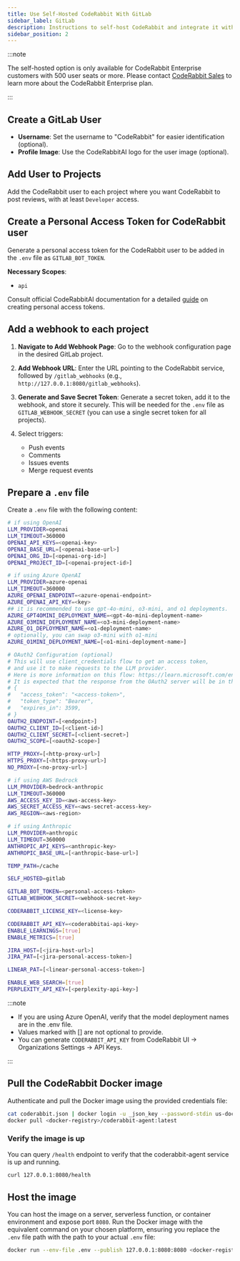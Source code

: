 ```yaml
---
title: Use Self-Hosted CodeRabbit With GitLab
sidebar_label: GitLab
description: Instructions to self-host CodeRabbit and integrate it with GitLab.
sidebar_position: 2
---
```


:::note

The self-hosted option is only available for CodeRabbit Enterprise customers with 500 user seats or more. Please contact [CodeRabbit Sales](mailto:sales@coderabbit.ai) to learn more about the CodeRabbit Enterprise plan.

:::

## Create a GitLab User

- **Username**: Set the username to "CodeRabbit" for easier identification (optional).
- **Profile Image**: Use the CodeRabbitAI logo for the user image (optional).

## Add User to Projects

Add the CodeRabbit user to each project where you want CodeRabbit to post reviews, with at least `Developer` access.

## Create a Personal Access Token for CodeRabbit user

Generate a personal access token for the CodeRabbit user to be added in the `.env` file as `GITLAB_BOT_TOKEN`.

**Necessary Scopes**:

- `api`

Consult official CodeRabbitAI documentation for a detailed [guide](https://docs.coderabbit.ai/integrations/self-hosted-gitlab#generating-personal-access-token) on creating personal access tokens.

## Add a webhook to each project

1. **Navigate to Add Webhook Page**: Go to the webhook configuration page in the desired GitLab project.
2. **Add Webhook URL**: Enter the URL pointing to the CodeRabbit service, followed by `/gitlab_webhooks` (e.g., `http://127.0.0.1:8080/gitlab_webhooks`).
3. **Generate and Save Secret Token**: Generate a secret token, add it to the webhook, and store it securely. This will be needed for the `.env` file as `GITLAB_WEBHOOK_SECRET` (you can use a single secret token for all projects).
4. Select triggers:

   - Push events
   - Comments
   - Issues events
   - Merge request events

## Prepare a `.env` file

Create a `.env` file with the following content:

```bash
# if using OpenAI
LLM_PROVIDER=openai
LLM_TIMEOUT=360000
OPENAI_API_KEYS=<openai-key>
OPENAI_BASE_URL=[<openai-base-url>]
OPENAI_ORG_ID=[<openai-org-id>]
OPENAI_PROJECT_ID=[<openai-project-id>]

# if using Azure OpenAI
LLM_PROVIDER=azure-openai
LLM_TIMEOUT=360000
AZURE_OPENAI_ENDPOINT=<azure-openai-endpoint>
AZURE_OPENAI_API_KEY=<key>
## it is recommended to use gpt-4o-mini, o3-mini, and o1 deployments.
AZURE_GPT4OMINI_DEPLOYMENT_NAME=<gpt-4o-mini-deployment-name>
AZURE_O3MINI_DEPLOYMENT_NAME=<o3-mini-deployment-name>
AZURE_O1_DEPLOYMENT_NAME=<o1-deployment-name>
# optionally, you can swap o3-mini with o1-mini
AZURE_O1MINI_DEPLOYMENT_NAME=[<o1-mini-deployment-name>]

# OAuth2 Configuration (optional)
# This will use client_credentials flow to get an access token,
# and use it to make requests to the LLM provider.
# Here is more information on this flow: https://learn.microsoft.com/en-us/entra/identity-platform/v2-oauth2-client-creds-grant-flow#first-case-access-token-request-with-a-shared-secret
# It is expected that the response from the OAuth2 server will be in the format
# {
#   "access_token": "<access-token>",
#   "token_type": "Bearer",
#   "expires_in": 3599,
# }
OAUTH2_ENDPOINT=[<endpoint>]
OAUTH2_CLIENT_ID=[<client-id>]
OAUTH2_CLIENT_SECRET=[<client-secret>]
OAUTH2_SCOPE=[<oauth2-scope>]

HTTP_PROXY=[<http-proxy-url>]
HTTPS_PROXY=[<https-proxy-url>]
NO_PROXY=[<no-proxy-url>]

# if using AWS Bedrock
LLM_PROVIDER=bedrock-anthropic
LLM_TIMEOUT=360000
AWS_ACCESS_KEY_ID=<aws-access-key>
AWS_SECRET_ACCESS_KEY=<aws-secret-access-key>
AWS_REGION=<aws-region>

# if using Anthropic
LLM_PROVIDER=anthropic
LLM_TIMEOUT=360000
ANTHROPIC_API_KEYS=<anthropic-key>
ANTHROPIC_BASE_URL=[<anthropic-base-url>]

TEMP_PATH=/cache

SELF_HOSTED=gitlab

GITLAB_BOT_TOKEN=<personal-access-token>
GITLAB_WEBHOOK_SECRET=<webhook-secret-key>

CODERABBIT_LICENSE_KEY=<license-key>

CODERABBIT_API_KEY=<coderabbitai-api-key>
ENABLE_LEARNINGS=[true]
ENABLE_METRICS=[true]

JIRA_HOST=[<jira-host-url>]
JIRA_PAT=[<jira-personal-access-token>]

LINEAR_PAT=[<linear-personal-access-token>]

ENABLE_WEB_SEARCH=[true]
PERPLEXITY_API_KEY=[<perplexity-api-key>]
```

:::note

- If you are using Azure OpenAI, verify that the model deployment names are in the .env file.
- Values marked with [] are not optional to provide.
- You can generate `CODERABBIT_API_KEY` from CodeRabbit UI -> Organizations Settings -> API Keys.

:::

## Pull the CodeRabbit Docker image

Authenticate and pull the Docker image using the provided credentials file:

```bash
cat coderabbit.json | docker login -u _json_key --password-stdin us-docker.pkg.dev
docker pull <docker-registry>/coderabbit-agent:latest
```

### Verify the image is up

You can query `/health` endpoint to verify that the coderabbit-agent service is up and running.

```bash
curl 127.0.0.1:8080/health
```

## Host the image

You can host the image on a server, serverless function, or container environment and expose port `8080`. Run the Docker image with the equivalent command on your chosen platform, ensuring you replace the `.env` file path with the path to your actual `.env` file:

```bash
docker run --env-file .env --publish 127.0.0.1:8080:8080 <docker-registry>/coderabbit-agent:latest
```
